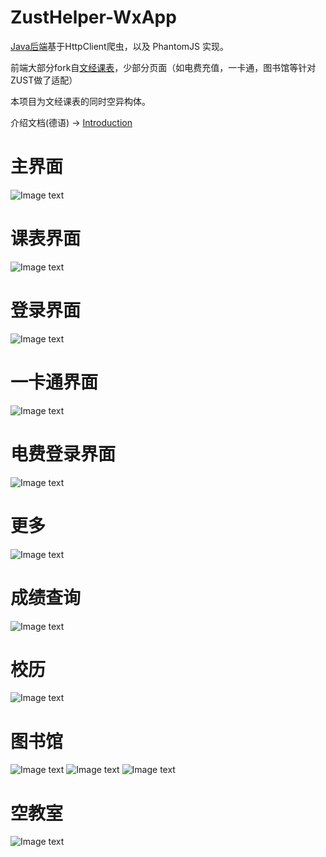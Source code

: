 # ZustHelper-WxApp
[Java后端](https://github.com/netbeifeng/ZustHelper-Java-Server)基于HttpClient爬虫，以及 PhantomJS 实现。 

前端大部分fork自[文经课表](https://github.com/st1ven/WeApp-timeTable)，少部分页面（如电费充值，一卡通，图书馆等针对ZUST做了适配）

本项目为文经课表的同时空异构体。

介绍文档(德语) -> [Introduction](./Introduction_de.pdf)

# 主界面
![Image text](./screenshots/main-stage.png)

# 课表界面
![Image text](./screenshots/schedule.png)

# 登录界面
![Image text](./screenshots/login.png)

# 一卡通界面
![Image text](./screenshots/campus-card.png)

# 电费登录界面
![Image text](./screenshots/electricity.png)

# 更多
![Image text](./screenshots/more.png)

# 成绩查询
![Image text](./screenshots/grade.png)

# 校历
![Image text](./screenshots/calender.png)

# 图书馆
![Image text](./screenshots/library.png)
![Image text](./screenshots/library-2.png)
![Image text](./screenshots/library-3.png)

# 空教室
![Image text](./screenshots/empty-room.png)
